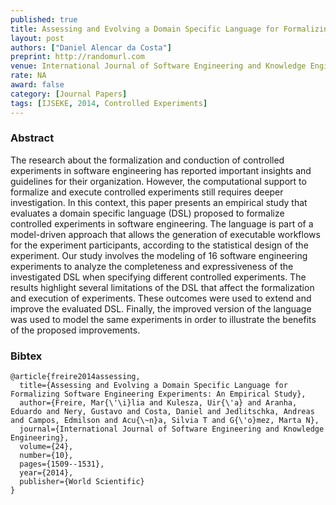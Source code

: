 ```yaml
---
published: true
title: Assessing and Evolving a Domain Specific Language for Formalizing Software Engineering Experiments: An Empirical Study 
layout: post
authors: ["Daniel Alencar da Costa"]
preprint: http://randomurl.com
venue: International Journal of Software Engineering and Knowledge Engineering 
rate: NA
award: false
category: [Journal Papers]
tags: [IJSEKE, 2014, Controlled Experiments]
---   
```


### Abstract 

The research about the formalization and conduction of controlled experiments in software
engineering has reported important insights and guidelines for their organization. However, the
computational support to formalize and execute controlled experiments still requires deeper
investigation. In this context, this paper presents an empirical study that evaluates a domain
specific language (DSL) proposed to formalize controlled experiments in software engineering.  The
language is part of a model-driven approach that allows the generation of executable workflows for
the experiment participants, according to the statistical design of the experiment. Our study
involves the modeling of 16 software engineering experiments to analyze the completeness and
expressiveness of the investigated DSL when specifying different controlled experiments. The results
highlight several limitations of the DSL that affect the formalization and execution of experiments.
These outcomes were used to extend and improve the evaluated DSL. Finally, the improved version of
the language was used to model the same experiments in order to illustrate the benefits of the
proposed improvements.

### Bibtex 

<pre><code>@article{freire2014assessing,
  title={Assessing and Evolving a Domain Specific Language for Formalizing Software Engineering Experiments: An Empirical Study},
  author={Freire, Mar{\'\i}lia and Kulesza, Uir{\'a} and Aranha, Eduardo and Nery, Gustavo and Costa, Daniel and Jedlitschka, Andreas and Campos, Edmilson and Acu{\~n}a, Silvia T and G{\'o}mez, Marta N},
  journal={International Journal of Software Engineering and Knowledge Engineering},
  volume={24},
  number={10},
  pages={1509--1531},
  year={2014},
  publisher={World Scientific}
}</pre></code>

